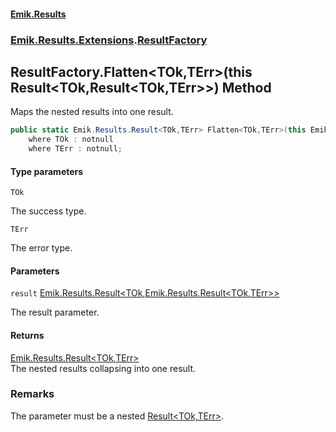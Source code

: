 #### [Emik.Results](index.md 'index')
### [Emik.Results.Extensions](Emik.Results.Extensions.md 'Emik.Results.Extensions').[ResultFactory](ResultFactory.md 'Emik.Results.Extensions.ResultFactory')

## ResultFactory.Flatten<TOk,TErr>(this Result<TOk,Result<TOk,TErr>>) Method

Maps the nested results into one result.

```csharp
public static Emik.Results.Result<TOk,TErr> Flatten<TOk,TErr>(this Emik.Results.Result<TOk,Emik.Results.Result<TOk,TErr>> result)
    where TOk : notnull
    where TErr : notnull;
```
#### Type parameters

<a name='Emik.Results.Extensions.ResultFactory.Flatten_TOk,TErr_(thisEmik.Results.Result_TOk,Emik.Results.Result_TOk,TErr__).TOk'></a>

`TOk`

The success type.

<a name='Emik.Results.Extensions.ResultFactory.Flatten_TOk,TErr_(thisEmik.Results.Result_TOk,Emik.Results.Result_TOk,TErr__).TErr'></a>

`TErr`

The error type.
#### Parameters

<a name='Emik.Results.Extensions.ResultFactory.Flatten_TOk,TErr_(thisEmik.Results.Result_TOk,Emik.Results.Result_TOk,TErr__).result'></a>

`result` [Emik.Results.Result&lt;](Result{TOk,TErr}.md 'Emik.Results.Result<TOk,TErr>')[TOk](ResultFactory.Flatten{TOk,TErr}(Result{TOk,Result{TOk,TErr}}).md#Emik.Results.Extensions.ResultFactory.Flatten_TOk,TErr_(thisEmik.Results.Result_TOk,Emik.Results.Result_TOk,TErr__).TOk 'Emik.Results.Extensions.ResultFactory.Flatten<TOk,TErr>(this Emik.Results.Result<TOk,Emik.Results.Result<TOk,TErr>>).TOk')[,](Result{TOk,TErr}.md 'Emik.Results.Result<TOk,TErr>')[Emik.Results.Result&lt;](Result{TOk,TErr}.md 'Emik.Results.Result<TOk,TErr>')[TOk](ResultFactory.Flatten{TOk,TErr}(Result{TOk,Result{TOk,TErr}}).md#Emik.Results.Extensions.ResultFactory.Flatten_TOk,TErr_(thisEmik.Results.Result_TOk,Emik.Results.Result_TOk,TErr__).TOk 'Emik.Results.Extensions.ResultFactory.Flatten<TOk,TErr>(this Emik.Results.Result<TOk,Emik.Results.Result<TOk,TErr>>).TOk')[,](Result{TOk,TErr}.md 'Emik.Results.Result<TOk,TErr>')[TErr](ResultFactory.Flatten{TOk,TErr}(Result{TOk,Result{TOk,TErr}}).md#Emik.Results.Extensions.ResultFactory.Flatten_TOk,TErr_(thisEmik.Results.Result_TOk,Emik.Results.Result_TOk,TErr__).TErr 'Emik.Results.Extensions.ResultFactory.Flatten<TOk,TErr>(this Emik.Results.Result<TOk,Emik.Results.Result<TOk,TErr>>).TErr')[&gt;](Result{TOk,TErr}.md 'Emik.Results.Result<TOk,TErr>')[&gt;](Result{TOk,TErr}.md 'Emik.Results.Result<TOk,TErr>')

The result parameter.

#### Returns
[Emik.Results.Result&lt;](Result{TOk,TErr}.md 'Emik.Results.Result<TOk,TErr>')[TOk](ResultFactory.Flatten{TOk,TErr}(Result{TOk,Result{TOk,TErr}}).md#Emik.Results.Extensions.ResultFactory.Flatten_TOk,TErr_(thisEmik.Results.Result_TOk,Emik.Results.Result_TOk,TErr__).TOk 'Emik.Results.Extensions.ResultFactory.Flatten<TOk,TErr>(this Emik.Results.Result<TOk,Emik.Results.Result<TOk,TErr>>).TOk')[,](Result{TOk,TErr}.md 'Emik.Results.Result<TOk,TErr>')[TErr](ResultFactory.Flatten{TOk,TErr}(Result{TOk,Result{TOk,TErr}}).md#Emik.Results.Extensions.ResultFactory.Flatten_TOk,TErr_(thisEmik.Results.Result_TOk,Emik.Results.Result_TOk,TErr__).TErr 'Emik.Results.Extensions.ResultFactory.Flatten<TOk,TErr>(this Emik.Results.Result<TOk,Emik.Results.Result<TOk,TErr>>).TErr')[&gt;](Result{TOk,TErr}.md 'Emik.Results.Result<TOk,TErr>')  
The nested results collapsing into one result.

### Remarks
  
The parameter must be a nested [Result&lt;TOk,TErr&gt;](Result{TOk,TErr}.md 'Emik.Results.Result<TOk,TErr>').